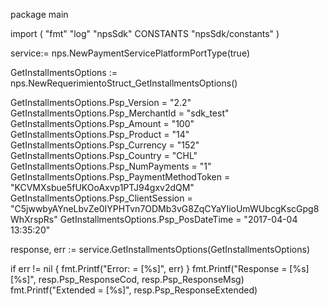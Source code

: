 package main

import (
        "fmt"
        "log"
        "npsSdk"
        CONSTANTS "npsSdk/constants"
)

service:= nps.NewPaymentServicePlatformPortType(true)

GetInstallmentsOptions := nps.NewRequerimientoStruct_GetInstallmentsOptions()

GetInstallmentsOptions.Psp_Version = "2.2"
GetInstallmentsOptions.Psp_MerchantId = "sdk_test"
GetInstallmentsOptions.Psp_Amount = "100"
GetInstallmentsOptions.Psp_Product = "14"
GetInstallmentsOptions.Psp_Currency = "152"
GetInstallmentsOptions.Psp_Country = "CHL"
GetInstallmentsOptions.Psp_NumPayments = "1"
GetInstallmentsOptions.Psp_PaymentMethodToken = "KCVMXsbue5fUKOoAxvp1PTJ94gxv2dQM"
GetInstallmentsOptions.Psp_ClientSession = "C5jwwbyAYneLbvZe0IYPHTvn7ODMb3vG8ZqCYaYIioUmWUbcgKscGpg8WhXrspRs"
GetInstallmentsOptions.Psp_PosDateTime = "2017-04-04 13:35:20"

response, err := service.GetInstallmentsOptions(GetInstallmentsOptions)

if err != nil {
    fmt.Printf("Error: = [%s]", err)
}
fmt.Printf("Response = [%s] [%s]", resp.Psp_ResponseCod, resp.Psp_ResponseMsg)
fmt.Printf("Extended = [%s]", resp.Psp_ResponseExtended)



